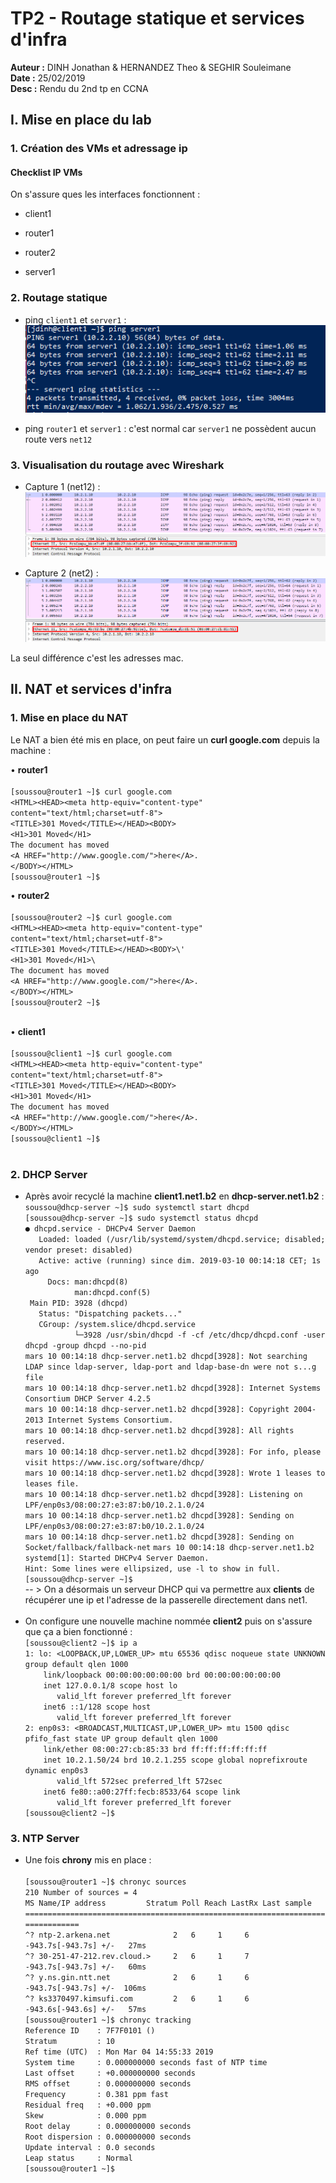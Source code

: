 # TP2 - Routage statique et services d'infra

**Auteur :** DINH Jonathan & HERNANDEZ Theo & SEGHIR Souleimane <br />
**Date :** 25/02/2019 <br />
**Desc :** Rendu du 2nd tp en CCNA

## I. Mise en place du lab
### 1. Création des VMs et adressage ip
#### Checklist IP VMs

On s'assure ques les interfaces fonctionnent :

- client1



- router1

- router2

- server1


### 2. Routage statique

- ping `client1` et `server1` :<br />
![Screenshot_2](https://github.com/KyoshinSan/B2-CCNA/blob/master/tp/2/Screenshot_2.png?raw=true)
 
- ping `router1` et `server1` :
  c'est normal car `server1` ne possèdent aucun route vers `net12`
  
### 3. Visualisation du routage avec Wireshark
  
- Capture 1 (net12) :
![Screenshot_3](https://github.com/KyoshinSan/B2-CCNA/blob/master/tp/2/Screenshot_3.png?raw=true)

- Capture 2 (net2) :
![Screenshot_4](https://github.com/KyoshinSan/B2-CCNA/blob/master/tp/2/Screenshot_4.png?raw=true)

La seul différence c'est les adresses mac.

## II. NAT et services d'infra
### 1. Mise en place du NAT

Le NAT a bien été mis en place, on peut faire un <b>curl google.com</b> depuis la machine :

• <b>router1</b><br/><br/>
`[soussou@router1 ~]$ curl google.com`<br/>
`<HTML><HEAD><meta http-equiv="content-type" content="text/html;charset=utf-8">`<br/>
`<TITLE>301 Moved</TITLE></HEAD><BODY>`<br/>
`<H1>301 Moved</H1>`<br/>
`The document has moved`<br/>
`<A HREF="http://www.google.com/">here</A>.`<br/>
`</BODY></HTML>`<br/>
`[soussou@router1 ~]$`<br/>

• <b>router2</b><br /><br /> 
`[soussou@router2 ~]$ curl google.com`<br />
`<HTML><HEAD><meta http-equiv="content-type" content="text/html;charset=utf-8">`<br />
`<TITLE>301 Moved</TITLE></HEAD><BODY>\'`<br />
`<H1>301 Moved</H1>\`<br />
`The document has moved`<br />
`<A HREF="http://www.google.com/">here</A>.`<br />
`</BODY></HTML>`<br />
`[soussou@router2 ~]$`<br /><br />

• <b>client1</b><br /><br />
`[soussou@client1 ~]$ curl google.com`<br />
`<HTML><HEAD><meta http-equiv="content-type" content="text/html;charset=utf-8">`<br />
`<TITLE>301 Moved</TITLE></HEAD><BODY>`<br />
`<H1>301 Moved</H1>`<br />
`The document has moved`<br />
`<A HREF="http://www.google.com/">here</A>.`<br />
`</BODY></HTML>`<br />
`[soussou@client1 ~]$`<br /><br />

### 2. DHCP Server

- Après avoir recyclé la machine <b>client1.net1.b2</b> en <b>dhcp-server.net1.b2</b> :<br />
`soussou@dhcp-server ~]$ sudo systemctl start dhcpd`<br />
`[soussou@dhcp-server ~]$ sudo systemctl status dhcpd`<br />
`● dhcpd.service - DHCPv4 Server Daemon`<br />
`   Loaded: loaded (/usr/lib/systemd/system/dhcpd.service; disabled; vendor preset: disabled)`<br />
`   Active: active (running) since dim. 2019-03-10 00:14:18 CET; 1s ago`<br />
`     Docs: man:dhcpd(8)`<br />
`           man:dhcpd.conf(5)`<br />
` Main PID: 3928 (dhcpd)`<br />
`   Status: "Dispatching packets..."`<br />
`   CGroup: /system.slice/dhcpd.service`<br />
`           └─3928 /usr/sbin/dhcpd -f -cf /etc/dhcp/dhcpd.conf -user dhcpd -group dhcpd --no-pid`<br />
`mars 10 00:14:18 dhcp-server.net1.b2 dhcpd[3928]: Not searching LDAP since ldap-server, ldap-port and ldap-base-dn were not s...g file`<br />
`mars 10 00:14:18 dhcp-server.net1.b2 dhcpd[3928]: Internet Systems Consortium DHCP Server 4.2.5`<br />
`mars 10 00:14:18 dhcp-server.net1.b2 dhcpd[3928]: Copyright 2004-2013 Internet Systems Consortium.`<br />
`mars 10 00:14:18 dhcp-server.net1.b2 dhcpd[3928]: All rights reserved.`<br />
`mars 10 00:14:18 dhcp-server.net1.b2 dhcpd[3928]: For info, please visit https://www.isc.org/software/dhcp/`<br />
`mars 10 00:14:18 dhcp-server.net1.b2 dhcpd[3928]: Wrote 1 leases to leases file.`<br />
`mars 10 00:14:18 dhcp-server.net1.b2 dhcpd[3928]: Listening on LPF/enp0s3/08:00:27:e3:87:b0/10.2.1.0/24`<br />
`mars 10 00:14:18 dhcp-server.net1.b2 dhcpd[3928]: Sending on   LPF/enp0s3/08:00:27:e3:87:b0/10.2.1.0/24`<br />
`mars 10 00:14:18 dhcp-server.net1.b2 dhcpd[3928]: Sending on   Socket/fallback/fallback-net`
`mars 10 00:14:18 dhcp-server.net1.b2 systemd[1]: Started DHCPv4 Server Daemon.`<br />
`Hint: Some lines were ellipsized, use -l to show in full.`<br />
`[soussou@dhcp-server ~]$`<br />
-- > On a désormais un serveur DHCP qui va permettre aux <b>clients</b> de récupérer une ip et l'adresse de la passerelle directement dans net1.<br /><br />
- On configure une nouvelle machine nommée <b>client2</b> puis on s'assure que ça a bien fonctionné :<br />
`[soussou@client2 ~]$ ip a`<br />
`1: lo: <LOOPBACK,UP,LOWER_UP> mtu 65536 qdisc noqueue state UNKNOWN group default qlen 1000`<br />
`    link/loopback 00:00:00:00:00:00 brd 00:00:00:00:00:00`<br />
`    inet 127.0.0.1/8 scope host lo`<br />
`       valid_lft forever preferred_lft forever`<br />
`    inet6 ::1/128 scope host`<br />
`       valid_lft forever preferred_lft forever`<br />
`2: enp0s3: <BROADCAST,MULTICAST,UP,LOWER_UP> mtu 1500 qdisc pfifo_fast state UP group default qlen 1000`<br />
`    link/ether 08:00:27:cb:85:33 brd ff:ff:ff:ff:ff:ff`<br />
`    inet 10.2.1.50/24 brd 10.2.1.255 scope global noprefixroute dynamic enp0s3`<br />
`       valid_lft 572sec preferred_lft 572sec`<br />
`    inet6 fe80::a00:27ff:fecb:8533/64 scope link`<br />
`       valid_lft forever preferred_lft forever`<br />
`[soussou@client2 ~]$`<br />


### 3. NTP Server

- Une fois <b>chrony</b> mis en place :<br /><br />
`[soussou@router1 ~]$ chronyc sources`<br />
`210 Number of sources = 4`<br />
`MS Name/IP address         Stratum Poll Reach LastRx Last sample`<br />
`===============================================================================`<br />
`^? ntp-2.arkena.net              2   6     1     6  -943.7s[-943.7s] +/-   27ms`<br />
`^? 30-251-47-212.rev.cloud.>     2   6     1     7  -943.7s[-943.7s] +/-   60ms`<br />
`^? y.ns.gin.ntt.net              2   6     1     6  -943.7s[-943.7s] +/-  106ms`<br />
`^? ks3370497.kimsufi.com         2   6     1     6  -943.6s[-943.6s] +/-   57ms`<br />
`[soussou@router1 ~]$ chronyc tracking`<br />
`Reference ID    : 7F7F0101 ()`<br />
`Stratum         : 10`<br />
`Ref time (UTC)  : Mon Mar 04 14:55:33 2019`<br />
`System time     : 0.000000000 seconds fast of NTP time`<br />
`Last offset     : +0.000000000 seconds`<br />
`RMS offset      : 0.000000000 seconds`<br />
`Frequency       : 0.381 ppm fast`<br />
`Residual freq   : +0.000 ppm`<br />
`Skew            : 0.000 ppm`<br />
`Root delay      : 0.000000000 seconds`<br />
`Root dispersion : 0.000000000 seconds`<br />
`Update interval : 0.0 seconds`<br />
`Leap status     : Normal`<br />
`[soussou@router1 ~]$`<br />



